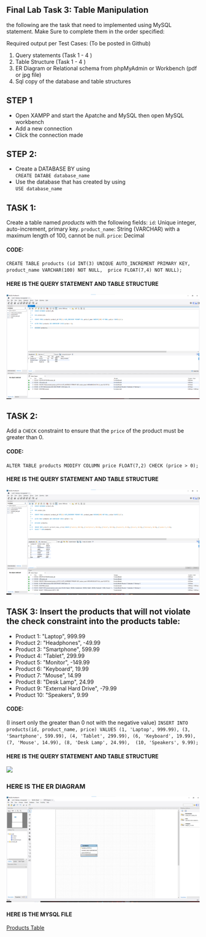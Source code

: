 ## Final Lab Task 3: Table Manipulation
the following are the task that need to implemented using MySQL statement. Make Sure to complete them in the order specified:

Required output per Test Cases: (To be posted in Github)   
1. Query statements (Task 1 - 4 )   
2. Table Structure (Task 1 - 4 )   
3.  ER Diagram or Relational schema from phpMyAdmin or Workbench (pdf or jpg file)   
4. Sql copy of the database and table  structures  
## STEP 1
- Open XAMPP and start the Apatche and MySQL then open MySQL workbench
- Add a new connection
- Click the connection made
## STEP 2:
- Create a DATABASE BY using  
 `CREATE DATABE database_name`
- Use the database that has created by using  
  `USE database_name`
## TASK 1:
Create a table named *products* with the following fields:
`id`: Unique integer, auto-increment, primary key.
`product_name`: String (VARCHAR) with a maximum length of 100, cannot be null.
`price`: Decimal
#### CODE:
`CREATE TABLE products (id INT(3) UNIQUE AUTO_INCREMENT PRIMARY KEY, product_name VARCHAR(100) NOT NULL, 
price FLOAT(7,4) NOT NULL);`
#### HERE IS THE QUERY STATEMENT AND TABLE STRUCTURE
![](image/task%203.1.png)

## TASK 2: 
Add a `CHECK` constraint to ensure that the `price` of the product must be greater than 0.
#### CODE:
`ALTER TABLE products MODIFY COLUMN price FLOAT(7,2) CHECK (price > 0);`
#### HERE IS THE QUERY STATEMENT AND TABLE STRUCTURE
![](image/task%203.2.png)

## TASK 3: Insert the products that will not violate the check constraint into the products table:
- Product 1: "Laptop", 999.99
- Product 2: "Headphones", -49.99
- Product 3: "Smartphone", 599.99
- Product 4: "Tablet", 299.99
- Product 5: "Monitor", -149.99
- Product 6: "Keyboard", 19.99
- Product 7: "Mouse", 14.99
- Product 8: "Desk Lamp", 24.99
- Product 9: "External Hard Drive", -79.99
- Product 10: "Speakers", 9.99
#### CODE:
(I insert only the greater than 0 not with the negative value)
`INSERT INTO products(id, product_name, price) VALUES (1, 'Laptop', 999.99), (3, 'Smartphone', 599.99), (4, 'Tablet', 299.99),
 (6, 'Keyboard', 19.99), (7, 'Mouse', 14.99), (8, 'Desk Lamp', 24.99),  (10, 'Speakers', 9.99);`
#### HERE IS THE QUERY STATEMENT AND TABLE STRUCTURE
![](task%203.3.png)


### HERE IS THE ER DIAGRAM
![](image/erd%203.png)
#### HERE IS THE MYSQL FILE
[Products Table](file/product_db_products.sql)  
 
